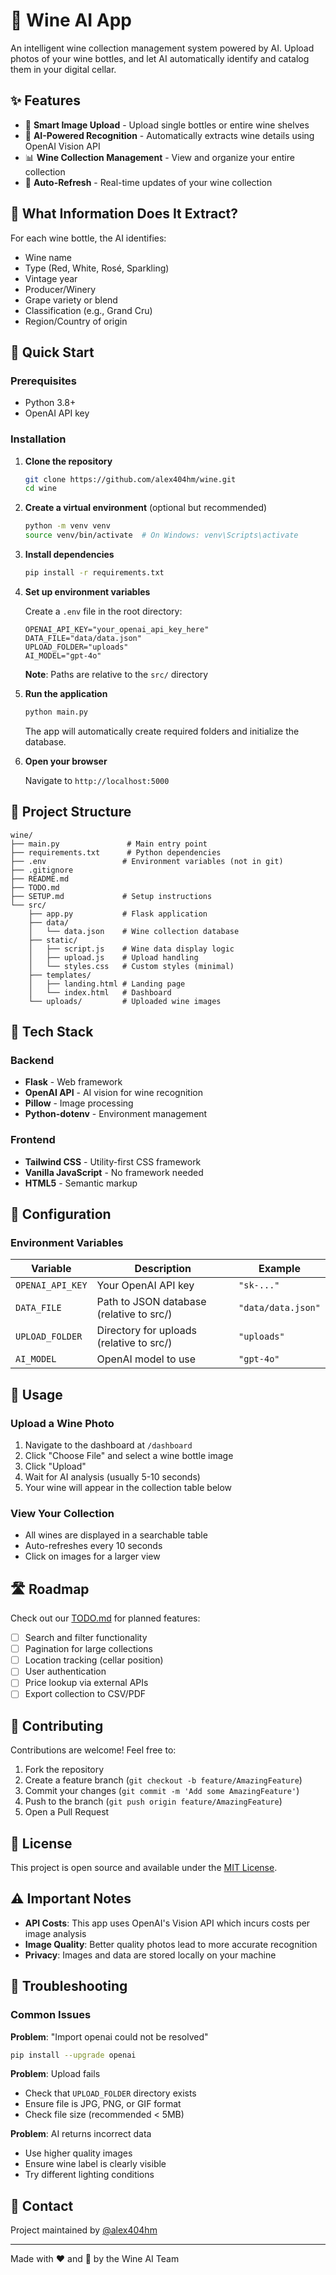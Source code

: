 # 🍷 Wine AI App

An intelligent wine collection management system powered by AI. Upload photos of your wine bottles, and let AI automatically identify and catalog them in your digital cellar.

## ✨ Features

- 📸 **Smart Image Upload** - Upload single bottles or entire wine shelves
- 🤖 **AI-Powered Recognition** - Automatically extracts wine details using OpenAI Vision API
- 📊 **Wine Collection Management** - View and organize your entire collection
- 🔄 **Auto-Refresh** - Real-time updates of your wine collection

## 🎯 What Information Does It Extract?

For each wine bottle, the AI identifies:
- Wine name
- Type (Red, White, Rosé, Sparkling)
- Vintage year
- Producer/Winery
- Grape variety or blend
- Classification (e.g., Grand Cru)
- Region/Country of origin

## 🚀 Quick Start

### Prerequisites

- Python 3.8+
- OpenAI API key

### Installation

1. **Clone the repository**
   ```bash
   git clone https://github.com/alex404hm/wine.git
   cd wine
   ```

2. **Create a virtual environment** (optional but recommended)
   ```bash
   python -m venv venv
   source venv/bin/activate  # On Windows: venv\Scripts\activate
   ```

3. **Install dependencies**
   ```bash
   pip install -r requirements.txt
   ```

4. **Set up environment variables**
   
   Create a `.env` file in the root directory:
   ```env
   OPENAI_API_KEY="your_openai_api_key_here"
   DATA_FILE="data/data.json"
   UPLOAD_FOLDER="uploads"
   AI_MODEL="gpt-4o"
   ```
   
   **Note**: Paths are relative to the `src/` directory

5. **Run the application**
   ```bash
   python main.py
   ```
   
   The app will automatically create required folders and initialize the database.

6. **Open your browser**
   
   Navigate to `http://localhost:5000`

## 📁 Project Structure

```
wine/
├── main.py               # Main entry point
├── requirements.txt      # Python dependencies
├── .env                 # Environment variables (not in git)
├── .gitignore
├── README.md
├── TODO.md
├── SETUP.md             # Setup instructions
└── src/
    ├── app.py           # Flask application
    ├── data/
    │   └── data.json    # Wine collection database
    ├── static/
    │   ├── script.js    # Wine data display logic
    │   ├── upload.js    # Upload handling
    │   └── styles.css   # Custom styles (minimal)
    ├── templates/
    │   ├── landing.html # Landing page
    │   └── index.html   # Dashboard
    └── uploads/         # Uploaded wine images
```

## 🎨 Tech Stack

### Backend
- **Flask** - Web framework
- **OpenAI API** - AI vision for wine recognition
- **Pillow** - Image processing
- **Python-dotenv** - Environment management

### Frontend
- **Tailwind CSS** - Utility-first CSS framework
- **Vanilla JavaScript** - No framework needed
- **HTML5** - Semantic markup

## 🔧 Configuration

### Environment Variables

| Variable | Description | Example |
|----------|-------------|---------|
| `OPENAI_API_KEY` | Your OpenAI API key | `"sk-..."` |
| `DATA_FILE` | Path to JSON database (relative to src/) | `"data/data.json"` |
| `UPLOAD_FOLDER` | Directory for uploads (relative to src/) | `"uploads"` |
| `AI_MODEL` | OpenAI model to use | `"gpt-4o"` |

## 📖 Usage

### Upload a Wine Photo

1. Navigate to the dashboard at `/dashboard`
2. Click "Choose File" and select a wine bottle image
3. Click "Upload"
4. Wait for AI analysis (usually 5-10 seconds)
5. Your wine will appear in the collection table below

### View Your Collection

- All wines are displayed in a searchable table
- Auto-refreshes every 10 seconds
- Click on images for a larger view

## 🛣️ Roadmap

Check out our [TODO.md](TODO.md) for planned features:

- [ ] Search and filter functionality
- [ ] Pagination for large collections
- [ ] Location tracking (cellar position)
- [ ] User authentication
- [ ] Price lookup via external APIs
- [ ] Export collection to CSV/PDF

## 🤝 Contributing

Contributions are welcome! Feel free to:

1. Fork the repository
2. Create a feature branch (`git checkout -b feature/AmazingFeature`)
3. Commit your changes (`git commit -m 'Add some AmazingFeature'`)
4. Push to the branch (`git push origin feature/AmazingFeature`)
5. Open a Pull Request

## 📝 License

This project is open source and available under the [MIT License](LICENSE).

## ⚠️ Important Notes

- **API Costs**: This app uses OpenAI's Vision API which incurs costs per image analysis
- **Image Quality**: Better quality photos lead to more accurate recognition
- **Privacy**: Images and data are stored locally on your machine

## 🐛 Troubleshooting

### Common Issues

**Problem**: "Import openai could not be resolved"
```bash
pip install --upgrade openai
```

**Problem**: Upload fails
- Check that `UPLOAD_FOLDER` directory exists
- Ensure file is JPG, PNG, or GIF format
- Check file size (recommended < 5MB)

**Problem**: AI returns incorrect data
- Use higher quality images
- Ensure wine label is clearly visible
- Try different lighting conditions

## 📧 Contact

Project maintained by [@alex404hm](https://github.com/alex404hm)

---

Made with ❤️ and 🍷 by the Wine AI Team
